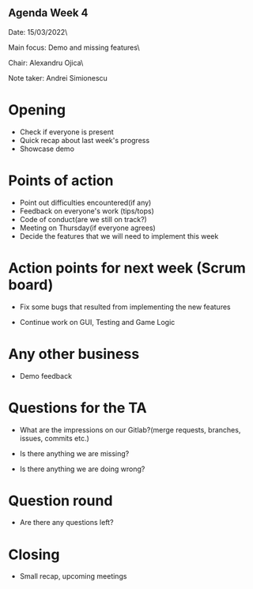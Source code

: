 ﻿
## Agenda Week 4

  

Date: 15/03/2022\

Main focus: Demo and missing features\

Chair: Alexandru Ojica\

Note taker: Andrei Simionescu

  

# Opening

- Check if everyone is present
- Quick recap about last week's progress
- Showcase demo

  

# Points of action

- Point out difficulties encountered(if any)
- Feedback on everyone's work (tips/tops)
- Code of conduct(are we still on track?)
- Meeting on Thursday(if everyone agrees)
- Decide the features that we will need to implement this week

  

# Action points for next week (Scrum board)

- Fix some bugs that resulted from implementing the new features

- Continue work on GUI, Testing and Game Logic

  

# Any other business

- Demo feedback

  

# Questions for the TA

- What are the impressions on our Gitlab?(merge requests, branches, issues, commits etc.)

- Is there anything we are missing?
- Is there anything we are doing wrong?

  

# Question round

- Are there any questions left?

  

# Closing

- Small recap, upcoming meetings
